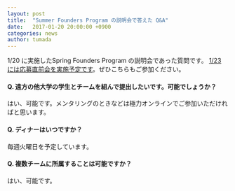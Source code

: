 ```yaml
---
layout: post
title:  "Summer Founders Program の説明会で答えた Q&A"
date:   2017-01-20 20:00:00 +0900
categories: news
author: tumada
---
```


1/20 に実施したSpring Founders Program の説明会であった質問です。
[1/23 には応募直前会を実施予定です](https://www.eventbrite.com/e/spring-founders-program-2017-tickets-30724955168)。ぜひこちらもご参加ください。

#### Q. 遠方の他大学の学生とチームを組んで提出したいです。可能でしょうか？

はい、可能です。メンタリングのときなどは極力オンラインでご参加いただければと思います。

#### Q. ディナーはいつですか？

毎週火曜日を予定しています。

#### Q. 複数チームに所属することは可能ですか？

はい、可能です。

